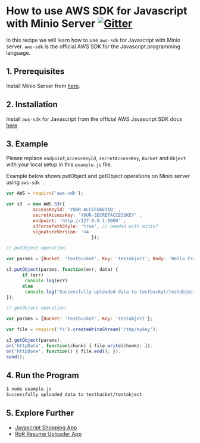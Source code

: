 # How to use AWS SDK for Javascript with Minio Server [![Gitter](https://badges.gitter.im/Join%20Chat.svg)](https://gitter.im/minio/minio?utm_source=badge&utm_medium=badge&utm_campaign=pr-badge&utm_content=badge)

In this recipe we will learn how to use `aws-sdk` for Javascript with Minio server. `aws-sdk` is the official AWS SDK for the Javascript programming language. 

## 1. Prerequisites

Install Minio Server from [here](http://docs.minio.io/docs/minio).
 
## 2. Installation

Install `aws-sdk` for Javascript from the official AWS Javascript SDK docs [here](http://docs.aws.amazon.com/AWSJavaScriptSDK/guide/) 

## 3. Example

Please replace ``endpoint``,``accessKeyId``, ``secretAccessKey``, ``Bucket`` and ``Object`` with your local setup in this ``example.js`` file.

Example below shows putObject and getObject operations on Minio server using `aws-sdk `.

```javascript
var AWS = require('aws-sdk');

var s3  = new AWS.S3({
          accessKeyId: 'YOUR-ACCESSKEYID' ,
          secretAccessKey: 'YOUR-SECRETACCESSKEY' ,
          endpoint: 'http://127.0.0.1:9000' ,
          s3ForcePathStyle: 'true', // needed with minio?
          signatureVersion: 'v4'
                                });

// putObject operation.

var params = {Bucket: 'testbucket', Key: 'testobject', Body: 'Hello from Minio!!'};

s3.putObject(params, function(err, data) {
      if (err)
       console.log(err)
      else   
       console.log("Successfully uploaded data to testbucket/testobject");
});

// getObject operation.

var params = {Bucket: 'testbucket', Key: 'testobject'};

var file = require('fs').createWriteStream('/tmp/mykey');

s3.getObject(params). 
on('httpData', function(chunk) { file.write(chunk); }).
on('httpDone', function() { file.end(); }).
send();

```

## 4. Run the Program

```sh
$ node example.js
Successfully uploaded data to testbucket/testobject
```
## 5. Explore Further

* [Javascript Shopping App](https://docs.minio.io/docs/javascript-shopping-app)
* [RoR Resume Uploader App](https://docs.minio.io/docs/ror-resume-uploader-app)
